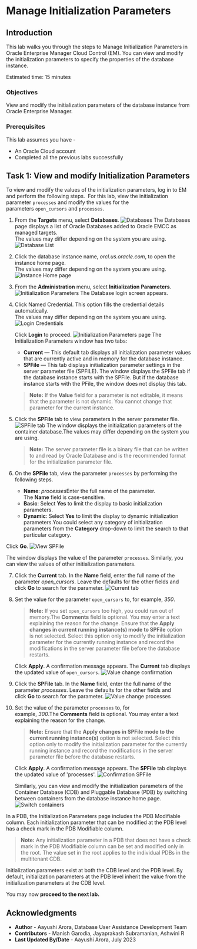 ﻿# Manage Initialization Parameters

## Introduction

This lab walks you through the steps to Manage Initialization Parameters in Oracle Enterprise Manager Cloud Control (EM). You can view and modify the initialization parameters to specify the properties of the database instance.

Estimated time: 15 minutes

### Objectives

View and modify the initialization parameters of the database instance from Oracle Enterprise Manager.

### Prerequisites

This lab assumes you have -

-   An Oracle Cloud account
-   Completed all the previous labs successfully

## Task 1: View and modify Initialization Parameters

To view and modify the values of the initialization parameters, log in to EM and perform the following steps. 
For this lab, view the initialization parameter `processes` and modify the values for the parameters `open_cursors` and `processes`.

1.  From the **Targets** menu, select **Databases**.
    ![Databases](../initialize-parameters/images/emcc-target-db.png)
    The Databases page displays a list of Oracle Databases added to Oracle EMCC as managed targets.  
    The values may differ depending on the system you are using.
    ![Database List](../initialize-parameters/images/emcc-dbvalues.png)

2.  Click the database instance name, *orcl.us.oracle.com*, to open the instance home page.  
    The values may differ depending on the system you are using.
    ![Instance Home page](../initialize-parameters/images/emcc-instance-hompage.png)

3.  From the **Administration** menu, select **Initialization Parameters**.
    ![Initialization Parameters](../initialize-parameters/images/initialize-parameters.png)
    The Database login screen appears.

4.  Click Named Credential. This option fills the credential details automatically.  
    The values may differ depending on the system you are using.
    ![Login Credentials](../initialize-parameters/images/db-login.png)
    
    Click **Login** to proceed.
    ![Initialization Parameters page](../initialize-parameters/images/initializeparameters-login.png)
    The Initialization Parameters window has two tabs:
      - **Current** — This default tab displays all initialization parameter values that are currently active and in memory for the database instance.
      - **SPFile** — This tab displays initialization parameter settings in the server parameter file (SPFILE). The window displays the SPFile tab if the database instance starts with the SPFile. But if the database instance starts with the PFile, the window does not display this tab.

    > **Note:** If the **Value** field for a parameter is not editable, it means that the parameter is not dynamic. You cannot change that parameter for the current instance.

5.  Click the **SPFile** tab to view parameters in the server parameter file.
    ![SPFile tab](../initialize-parameters/images/spfile.png)
    The window displays the initialization parameters of the container database.The values may differ depending on the system you are using.

    > **Note:** The server parameter file is a binary file that can be written to and read by Oracle Database and is the recommended format for the initialization parameter file.

6. On the **SPFile** tab, view the parameter `processes` by performing the following steps.
    - **Name**: *processes*Enter the full name of the parameter. The **Name** field is case-sensitive.
    - **Basic**: Select **Yes** to limit the display to basic initialization parameters.
    - **Dynamic**: Select **Yes** to limit the display to dynamic initialization parameters.You could select any category of initialization parameters from the **Category** drop-down to limit the search to that particular category.

  Click **Go**.
  ![View SPFile](../initialize-parameters/images/view-processes-spfile.png)

  The window displays the value of the parameter `processes`. Similarly, you can view the values of other initialization parameters.

7.  Click the **Current** tab. In the **Name** field, enter the full name of the parameter *open_cursors*. Leave the defaults for the other fields and click **Go** to search for the parameter.
    ![Current tab](../initialize-parameters/images/currenttab.png)

8.  Set the value for the parameter `open_cursors` to, for example, *350*.

    > **Note:** If you set `open_cursors` too high, you could run out of memory.The **Comments** field is optional. You may enter a text explaining the reason for the change. Ensure that the **Apply changes in current running instance(s) mode to SPFile** option is not selected. Select this option only to modify the initialization parameter for the currently running instance and record the modifications in the server parameter file before the database restarts.

    Click **Apply**. A confirmation message appears. The **Current** tab displays the updated value of `open_cursors`.
    ![Value change confirmation](../initialize-parameters/images/valuechange-confirmation.png) 

9.  Click the **SPFile** tab. In the **Name** field, enter the full name of the parameter *processes*. Leave the defaults for the other fields and click **Go** to search for the parameter.
    ![Value change processes](../initialize-parameters/images/edit-processes-spfile.png)

10. Set the value of the parameter `processes` to, for example, *300*.The **Comments** field is optional. You may enter a text explaining the reason for the change.
    
    > **Note:** Ensure that the **Apply changes in SPFile mode to the current running instance(s)** option is not selected. Select this option only to modify the initialization parameter for the currently running instance and record the modifications in the server parameter file before the database restarts.

    Click **Apply**. A confirmation message appears. The **SPFile** tab displays the updated value of 'processes'.
    ![Confirmation SPFile](../initialize-parameters/images/updated-spfile-message.png)

    Similarly, you can view and modify the initialization parameters of the Container Database (CDB) and Pluggable Database (PDB) by switching between containers from the database instance home page.
    ![Switch containers](../initialize-parameters/images/switch-containers.png)

In a PDB, the Initialization Parameters page includes the PDB Modifiable column. Each initialization parameter that can be modified at the PDB level has a check mark in the PDB Modifiable column.

> **Note:** Any initialization parameter in a PDB that does not have a check mark in the PDB Modifiable column can be set and modified only in the root. The value set in the root applies to the individual PDBs in the multitenant CDB.

Initialization parameters exist at both the CDB level and the PDB level. By default, initialization parameters at the PDB level inherit the value from the initialization parameters at the CDB level. 

You may now **proceed to the next lab.**

## Acknowledgments

-   **Author** - Aayushi Arora, Database User Assistance Development Team
-   **Contributors** - Manish Garodia, Jayaprakash Subramanian, Ashwini R
-   **Last Updated By/Date** - Aayushi Arora, July 2023


